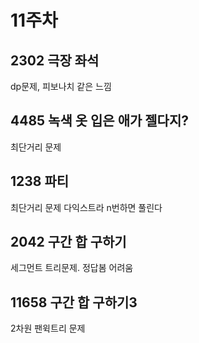 # 11주차
## 2302 극장 좌석
dp문제, 피보나치 같은 느낌

## 4485 녹색 옷 입은 애가 젤다지?
최단거리 문제

## 1238 파티
최단거리 문제 다익스트라 n번하면 풀린다

## 2042 구간 합 구하기
세그먼트 트리문제. 정답봄 어려움

## 11658 구간 합 구하기3
2차원 팬윅트리 문제

